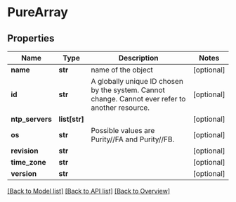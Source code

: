 # PureArray

## Properties
Name | Type | Description | Notes
------------ | ------------- | ------------- | -------------
**name** | **str** | name of the object | [optional] 
**id** | **str** | A globally unique ID chosen by the system. Cannot change. Cannot ever refer to another resource. | [optional] 
**ntp_servers** | **list[str]** |  | [optional] 
**os** | **str** | Possible values are Purity//FA and Purity//FB. | [optional] 
**revision** | **str** |  | [optional] 
**time_zone** | **str** |  | [optional] 
**version** | **str** |  | [optional] 

[[Back to Model list]](index.md#documentation-for-models) [[Back to API list]](index.md#endpoint-properties) [[Back to Overview]](index.md)


